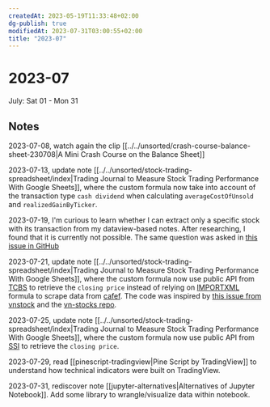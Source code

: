 ```yaml
---
createdAt: 2023-05-19T11:33:48+02:00
dg-publish: true
modifiedAt: 2023-07-31T03:00:55+02:00
title: "2023-07"
---
```

# 2023-07

July: Sat 01 - Mon 31

## Notes

2023-07-08, watch again the clip [[../../unsorted/crash-course-balance-sheet-230708|A Mini Crash Course on the Balance Sheet]]

2023-07-13, update note [[../../unsorted/stock-trading-spreadsheet/index|Trading Journal to Measure Stock Trading Performance With Google Sheets]], where the custom formula now take into account of the transaction type `cash dividend` when calculating `averageCostOfUnsold` and `realizedGainByTicker`.

2023-07-19, I'm curious to learn whether I can extract only a specific stock with its transaction from my dataview-based notes. After researching, I found that it is currently not possible. The same question was asked in [this issue in GitHub](https://github.com/blacksmithgu/obsidian-dataview/issues/1480)

2023-07-21, update note [[../../unsorted/stock-trading-spreadsheet/index|Trading Journal to Measure Stock Trading Performance With Google Sheets]], where the custom formula now use public API from [TCBS](https://www.tcbs.com.vn/en_US/home) to retrieve the `closing price` instead of relying on [IMPORTXML](https://support.google.com/docs/answer/3093342?hl=en) formula to scrape data from [cafef](https://cafef.vn/thi-truong-chung-khoan.chn). The code was inspired by [this issue from vnstock](https://github.com/thinh-vu/vnstock/issues/10) and the [vn-stocks repo](https://github.com/telosma/vn-stocks).

2023-07-25, update note [[../../unsorted/stock-trading-spreadsheet/index|Trading Journal to Measure Stock Trading Performance With Google Sheets]], where the custom formula now use public API from [SSI](https://iboard.ssi.com.vn/) to retrieve the `closing price`.

2023-07-29, read [[pinescript-tradingview|Pine Script by TradingView]] to understand how technical indicators were built on TradingView.

2023-07-31, rediscover note [[jupyter-alternatives|Alternatives of Jupyter Notebook]]. Add some library to wrangle/visualize data within notebook.